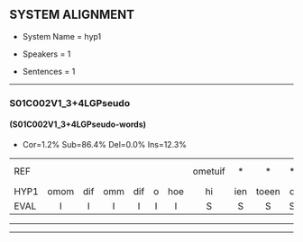 
## SYSTEM ALIGNMENT

- System Name = hyp1

- Speakers = 1

- Sentences = 1

---

### S01C002V1_3+4LGPseudo

#### (S01C002V1_3+4LGPseudo-words)

- Cor=1.2%	Sub=86.4%	Del=0.0%	Ins=12.3%

|  |  |  |  |  |  |  |  |  |  |  |  |  |  |  |  |  |  |  |  |  |  |  |  |  |  |  |  |  |  |  |  |  |  |  |  |  |  |  |  |  |  |  |  |  |  |  |  |  |  |  |  |  |  |  |  |  |  |  |  |  |  |  |  |  |  |  |  |  |  |  |  |  |  |  |  |  |  |  |  |  |  |
|:--- |:---:|:---:|:---:|:---:|:---:|:---:|:---:|:---:|:---:|:---:|:---:|:---:|:---:|:---:|:---:|:---:|:---:|:---:|:---:|:---:|:---:|:---:|:---:|:---:|:---:|:---:|:---:|:---:|:---:|:---:|:---:|:---:|:---:|:---:|:---:|:---:|:---:|:---:|:---:|:---:|:---:|:---:|:---:|:---:|:---:|:---:|:---:|:---:|:---:|:---:|:---:|:---:|:---:|:---:|:---:|:---:|:---:|:---:|:---:|:---:|:---:|:---:|:---:|:---:|:---:|:---:|:---:|:---:|:---:|:---:|:---:|:---:|:---:|:---:|:---:|:---:|:---:|:---:|:---:|:---:|:---:|
| REF |  |  |  |  |  |  | ometuif | * | * | * | * | * | * | * | * | toejietsen*(toetsen) | oonwijlen | jattesiet | nurudien | * | stoenydaas | stoenydaas | * | * | deuveltek | juitonie | juitonie | gevijdel | * | * | sidowaan | * | spekkeraai | wachteniek |  |  |  |  | verpierik | nappegreeuw | mantaroen | * | schielendaspen | crobeklunker | kabbestepen | * | * | * | * | verwarig | ooiebiekje | * | * | fandelig | * | jalekrewen | * | smoralij | zeekvlachine | kanaroe | toineetlijgen | * | meitsegrok | kantelogsten | ondermind | choporatie | * | zennebral | ijraspangen | blottenduuf | * | * | girdofhaalder | tobbermoeit | * | poentalschouden | havedil | verbrakkertje | * | gerauwejaak | hapeneren |
| HYP1 | omom | dif | omm | dif | o | hoe | hi | ien | toeen | o | inwijlen | jatik | muur | stone | das | to | nie | duits | vertrek | de | vertrek | ja | tone | ja | tone | gefeidel | cit | dov | wanv | iv | dovan | speka | spkari | wachteniek | ver | prikik | mabergel | man | deron | schienden | roebeklnder | a | be | isuhm | en | a | r | de | o | bitje | vande | liek | jak | lekrewen | smuale | gevlagginen | can | dero | tonii | leihen | meijshrukook | kandaloogsten | ondernint | gorope | ahtien | jonder | bral | eierspangen | bolot | en | dut | grindolfarder | domar | mut | pontalhaden | haffaldile | der | maktre | gene | ja | haene |
| EVAL | I | I | I | I | I | I | S | S | S | S | S | S | S | S | S | S | S | S | S | S | S | S | S | S | S | S | S | S | S | S | S | S | S |  | I | I | I | I | S | S | S | S | S | S | S | S | S | S | S | S | S | S | S | S | S | S | S | S | S | S | S | S | S | S | S | S | S | S | S | S | S | S | S | S | S | S | S | S | S | S | S |
---

---
